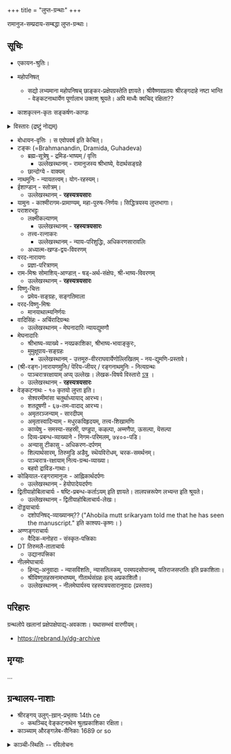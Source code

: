 +++
title = "लुप्त-ग्रन्थाः"
+++

रामानुज-सम्प्रदाय-सम्बद्धा लुप्त-ग्रन्थाः। 

## सूचिः
- एकायन-श्रुतिः। 
- महोपनिषत् 
  - सद्यो लभ्यमाना महोपनिषच् छाङ्कर-प्रक्षेपग्रस्तेति ज्ञायते। श्रीवैष्णवप्रतयः श्रीरङ्गदाहे नष्टा भान्ति - वेङ्कटनाथार्येण पूर्णालाभ उक्तश् श्रूयते। अपि माध्वैः क्वचिद् रक्षिता??

- काशकृत्स्न-कृतः सङ्कर्षण-काण्डः

<details><summary>विस्तारः (द्रष्टुं नोद्यम्)</summary>

Sutras of sankarsha kanda which were cited by Vedanta Desika are from Kashakrtsnas daivi mimamsa only. Madhvacharya also quoted from it.  
Though our swami cites one more sutra iirc. 

Mahabhashyam says that kashakrtsna wrote a separate 20 chapter mimamsa shastra. 

Currently available sankarsha kanda was written by Jaimini and has indeed been quoted by Sri Bhashyakarar as well in his Sri Bhashya. 

But since Kashakrtsnas daivi mimamsa supposedly has sa vishnur aha hi and tam brahmetyacakshate as the last two sutras, Kashakrtsna is quoted with due respect by Swami Desikan.
</details>



- बोधायन-वृत्तिः । स एवोपवर्ष इति केचित्। 
- टङ्कः (=Brahmanandin, Dramida, Guhadeva) 
  - ब्रह्म-सूत्रेषु -  द्रमिड-भाष्यम् ‌/ वृत्तिः
    - उल्लेखस्थानम् - रामानुजस्य श्रीभाष्ये, वेदार्थसङ्ग्रहे
  - छान्दोग्ये - वाक्यम्
- नाथमुनिः - न्यायतत्त्वम्। योग-रहस्यम्। 
- ईशाण्डान् - स्तोत्रम्। 
  - उल्लेखस्थानम् - **रहस्यत्रयसारः**
- यामुनः - काश्मीरागम-प्रामाण्यम्, महा-पुरुष-निर्णयः। सिद्धित्रयस्य लुप्तभागाः। 
- पराशरभट्टः 
  - लक्ष्मीकल्याणम्
    - उल्लेखस्थानम् - **रहस्यत्रयसारः**
  - तत्त्व-रत्नाकरः
    - उल्लेखस्थानम् - न्याय-परिशुद्धिः, अधिकरणसारावलिः
  - अध्यात्म-खण्ड-द्वय-विवरणम्
- वरद-नारायणः
  - प्रज्ञा-परित्राणम्
- राम-मिश्रः सोमाशिय्-आण्डाऩ् - षड्-अर्थ-संक्षेपः, श्री-भाष्य-विवरणम्
  - उल्लेखस्थानम् - **रहस्यत्रयसारः**
- विष्णु-चित्तः
  - प्रमेय-सङ्ग्रहः, सङ्गतिमाला
- वरद-विष्णु-मिश्रः
  - मानयाथात्म्यनिर्णयः
- वादिसिंहः - अर्चिरादिग्रन्थः
  - उल्लेखस्थानम् - मेघनादारिः न्यायद्युमणौ
- मेघनादारिः
  - श्रीभाष्य-व्याख्ये - नयप्रकाशिका, श्रीभाष्य-भावाङ्कुरः,  
  - मुमुक्षूपाय-सङ्ग्रहः
    - उल्लेखस्थानम् - उत्तमूरु-वीरराघवार्येणोल्लिखितम् - नय-द्युमणि-प्रस्तावे। 
- (श्री-रङ्ग-)नारायणमुनिः/ पॆरिय-जीयर् ‌/ रङ्गनाथमुनिः - नित्यग्रन्थः 
  - पाञ्चरात्ररक्षायाम् अप्य् उल्लेखः। लेखक-विषये विस्तारो [ऽत्र](/notes/sapiens/branches/Aryan/satem/indo-iranian/indo-aryan/jAti-varNa-practice/v1/persons/sage-bloodlines/ajJNAta-gotrAH/periya-jIyar_ranga-nArAyaNa-muniH) । 
  - उल्लेखस्थानम् - **रहस्यत्रयसारः**
- वेङ्कटनाथः - १० कृतयो लुप्ता इति। 
  - सेश्वरमीमांसा चतुर्थाध्यायाद् आरभ्य। 
  - शतदूषणी - ६७-तम-वादाद् आरभ्य।
  - अमृतरञ्जन्याम् - सारदीपम्
  - अमृतास्वादिन्याम् - मधुरकविहृदयम्, तत्त्व-शिखामणिः
  - काव्येषु - समस्या-सहस्री, पण्डुपा, कऴल्पा, अम्मणैपा, ऊसल्पा, यॆसल्पा
  - दिव्य-प्रबन्ध-व्याख्याने - निगम-परिमलम्, ७४००-पडि। 
  - अन्यासु टीकासु - अधिकरण-दर्पणम्
  - शिल्पार्थसारम्, तिरुमुडि अडैवु, स्थॆयविरॊधम्, चरक-समर्थनम्। 
  - पाञ्चरात्र-रक्षायाम् नित्य-ग्रन्थ-व्याख्या। 
  - बहवो द्राविड-गाथाः। 
- कोऴियाल-रङ्गरामानुजः - आह्निकार्थदर्पणः
  - उल्लेखस्थानम् - हेयोपादेयदर्पणः
- द्वितीयाहोबिलाचार्यः - षष्टि-प्रबन्ध-कर्ताऽयम् इति ज्ञायते। तालपत्त्ररूपेण लभ्यन्त इति श्रूयते।
  - उल्लेखस्थानम् - द्वितीयाहोबिलाचार्य-लेखः। 
- दॊड्डयाचार्यः 
  - दशोपनिषद्-व्याख्यानम्?? ("Ahobila mutt srikaryam told me that he has seen the manuscript." इति काश्यप-कृष्णः। )
- अण्णङ्गराचार्यः
  - वैदिक-मनोहरा - संस्कृत-पत्त्रिकाः
- DT तिरुमलै-ताताचार्यः 
  - उद्यानपत्त्रिका
- नीलमेघाचार्यः 
  - हिन्द्य्-अनुवादाः - न्यासविंशतिः, न्यासतिलकम्, परमपदसोपानम्, यतिराजसप्ततिः इति प्रकाशिताः। 
  - श्रीविष्णुसहस्रनामभाष्यम्, गीतार्थसंग्रहः इत्य् अप्रकाशितौ। 
  - उल्लेखस्थानम् - नीलमेघार्यस्य रहस्यत्रयसारानुवादः (प्रस्तावः)


## परिहारः
ग्रन्थलोपे खलानां प्रक्षेपाक्षेपाद्य्-अवकाशः। यथासम्भवं वारणीयम्। 

- https://rebrand.ly/dg-archive

## मृग्याः
…


## ग्रन्थालय-नाशाः
- श्रीरङ्गय् उलुग्-ख़ान्-प्रभृतयः 14th ce
  - कथञ्चिद् वेङ्कटनाथेन श्रुतप्रकाशिका रक्षिता। 
- काञ्च्याम् औरङ्गज़ेब-सैनिकाः 1689 or so

<details><summary>काञ्ची-स्थितिः -- रविलोचनः</summary>

> In fact kanchi was in great distress back then.. varadar was taken to udayarpalayam. 15th Jeeyar of Ahobilam mutt is claimed to have attained paramapadam at kanchi in 1690s but his brindavanam is not found there. My suspicion is that he might have been killed in some fighting. 
>
> Uttaradhi matha chronicles record that temple officials were tortured for money and valuables. It was not a good time for SVs back then. Persons named ramanuja, ramachandra etc were specifically targeted as per uttaradhi matha chronicle of satyaabhinava tirthas time. UM guys say that this ramanuja and ramachandra were the  tatacharyas of that time.  
</details>
